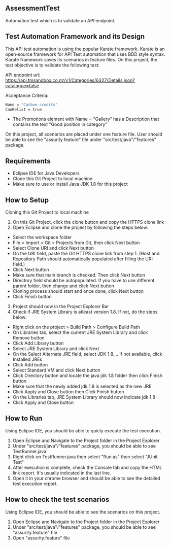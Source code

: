 ## AssessmentTest
Automation test which is to validate an API endpoint.

## Test Automation Framework and its Design
This API test automation is using the popular Karate framework. Karate is an open-source framework for API Test automation that uses BDD style syntax.  
Karate framework saves its scenarios in feature files.  On this project, the test objective is to validate the following test:

API endpoint url: https://api.tmsandbox.co.nz/v1/Categories/6327/Details.json?catalogue=false

Acceptance Criteria:
```sh
Name = "Carbon credits"
CanRelist = true
```
- The Promotions element with Name = "Gallery" has a Description that contains the text "Good position in category"
      
On this project, all scenarios are placed under one feature file. 
User should be able to see the "assurity.feature" file under "src/test/java"/"features" package.

## Requirements
- Eclipse IDE for Java Developers
- Clone this Git Project to local machine
- Make sure to use or install Java JDK 1.8 for this project

## How to Setup
Cloning this Git Project to local machine
1. On this Git Project, click the clone button and copy the HTTPS clone link
2. Open Eclipse and clone the project by following the steps below:
- Select the workspace folder
- File > Import > Git > Projects from Git, then click Next button
- Select Clone URI and click Next button
- On the URI field, paste the Git HTTPS clone link from step 1. (Host and Repository Path should automatically populated after filling the URI field.)
- Click Next button
- Make sure that main branch is checked.  Then click Next button
- Directory field should be autopopulated. If you have to use different parent folder, then change and click Next button
- Cloning process should start and once done, click Next button
- Click Finish button
3. Project should now in the Project Explorer Bar
4. Check if JRE System Library is atleast version 1.8.  If not, do the steps below:
- Right click on the project > Build Path > Configure Build Path
- On Libraries tab, select the current JRE System Library and click Remove button
- Click Add Library button
- Select JRE System Library and click Next
- On the Select Alternate JRE field,  select JDK 1.8.... If not available, click Installed JREs
- Click Add button
- Select Standard VM and click Next button
- Click Directory button and locate the java jdk 1.8 folder then click Finish button
- Make sure that the newly added jdk 1.8 is selected as the new JRE
- Click Apply and Close button then Click Finish button
- On the Libraries tab, JRE System Library should now indicate jdk 1.8
- Click Apply and Close button

## How to Run
Using Eclipse IDE, you should be able to quicly execute the test execution.
1. Open Eclipse and Navigate to the Project folder in the Project Explorer
2. Under "src/test/java"/"features" package, you should be able to see TestRunner.java
3. Right click on TestRunner.java then select "Run as" then select "JUnit Test"
4. After execution is complete, check the Console tab and copy the HTML link report.  It's usually indicated in the last line.
5. Open it in your chrome browser and should be able to see the detailed test execution report.

## How to check the test scenarios
Using Eclipse IDE, you should be able to see the scenarios on this project.
1. Open Eclipse and Navigate to the Project folder in the Project Explorer
2. Under "src/test/java"/"features" package, you should be able to see "assurity.feature" file
3. Open "assurity.feature" file 

[//]: # (These are reference links used in the body of this note and get stripped out when the markdown processor does its job. There is no need to format nicely because it shouldn't be seen. Thanks SO - http://stackoverflow.com/questions/4823468/store-comments-in-markdown-syntax)

   [dill]: <https://github.com/joemccann/dillinger>
   [git-repo-url]: <https://github.com/joemccann/dillinger.git>
   [john gruber]: <http://daringfireball.net>
   [df1]: <http://daringfireball.net/projects/markdown/>
   [markdown-it]: <https://github.com/markdown-it/markdown-it>
   [Ace Editor]: <http://ace.ajax.org>
   [node.js]: <http://nodejs.org>
   [Twitter Bootstrap]: <http://twitter.github.com/bootstrap/>
   [jQuery]: <http://jquery.com>
   [@tjholowaychuk]: <http://twitter.com/tjholowaychuk>
   [express]: <http://expressjs.com>
   [AngularJS]: <http://angularjs.org>
   [Gulp]: <http://gulpjs.com>

   [PlDb]: <https://github.com/joemccann/dillinger/tree/master/plugins/dropbox/README.md>
   [PlGh]: <https://github.com/joemccann/dillinger/tree/master/plugins/github/README.md>
   [PlGd]: <https://github.com/joemccann/dillinger/tree/master/plugins/googledrive/README.md>
   [PlOd]: <https://github.com/joemccann/dillinger/tree/master/plugins/onedrive/README.md>
   [PlMe]: <https://github.com/joemccann/dillinger/tree/master/plugins/medium/README.md>
   [PlGa]: <https://github.com/RahulHP/dillinger/blob/master/plugins/googleanalytics/README.md>
                  
